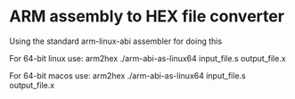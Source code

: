 # ARM assembly to HEX file converter

Using the standard arm-linux-abi assembler for doing this

For 64-bit linux use:
    arm2hex ./arm-abi-as-linux64 input_file.s output_file.x

For 64-bit macos use:
    arm2hex ./arm-abi-as-linux64 input_file.s output_file.x
